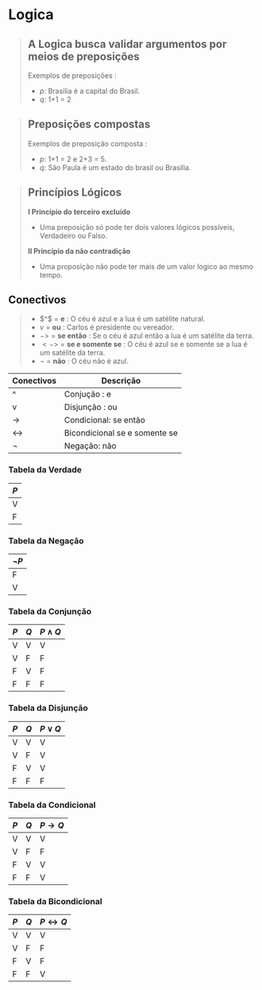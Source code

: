 
# Logica 

> ## A Logica busca validar argumentos por meios de preposições 
> Exemplos de preposições :   
> - $p$: Brasilia é a capital do Brasil.  
> - $q$: 1+1 = 2

> ## Preposições compostas 
> Exemplos de preposição composta :
> - $p$:  1+1 = 2 e 2+3 = 5.
> - $q$:  São Paula é um estado do brasil ou Brasilia.
	

> ## Princípios Lógicos 
> **I Princípio do terceiro excluído**
>    - Uma preposição só pode ter dois valores lógicos possíveis, Verdadeiro ou Falso.	
>    
> **II Princípio da não contradição**
>   - Uma proposição não pode ter mais de um valor logico ao mesmo tempo.

## Conectivos 

  > - $^$ = **e** : O céu é azul e a lua é um satélite natural.
  > - $v$ = **ou** :  Carlos é presidente ou vereador.
  > - $->$ = **se então** : Se o céu é azul então a lua é um satélite da terra.
  > - $<->$ = **se e somente se** : O céu é azul se e somente se a lua é um satélite da terra. 
  > - $¬$ = **não** : O céu não é azul.

| Conectivos  | Descrição                    |
| ----------- | ---------------------------- |
| ^           | Conjução : e                 |
| v           | Disjunção : ou               |
| ->          | Condicional: se então        |
| <->         | Bicondicional se e somente se|
| ¬           | Negação: não                 |

### Tabela da Verdade

| $P$ |
|-----|
| V   | 
| F   | 

### Tabela da Negação

| $¬P$ |
|------|
| F    | 
| V    | 

### Tabela da Conjunção 

| $P$ | $Q$ | $P∧Q$ |
|-----|-----|-------|
| V   | V   | V     |
| V   | F   | F     |
| F   | V   | F     |
| F   | F   | F     |
### Tabela da Disjunção
| $P$ | $Q$ | $P∨Q$ |
|-----|-----|-------|
| V   | V   | V     |
| V   | F   | V     |
| F   | V   | V     |
| F   | F   | F     |

### Tabela da Condicional

| $P$ | $Q$ | $P→Q$ |
|-----|-----|-------|
| V   | V   | V     |
| V   | F   | F     |
| F   | V   | V     |
| F   | F   | V     |

### Tabela da Bicondicional

| $P$ | $Q$ | $P↔Q$ |
|-----|-----|-------|
| V   | V   | V     |
| V   | F   | F     |
| F   | V   | F     |
| F   | F   | V     |



